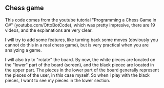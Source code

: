 ## Chess game

This code comes from the youtube tutorial "Programming a Chess Game in C#" (youtube.com/OttoBotCode), which was pretty impresive, there are 19 videos, and the explanations are very clear.

I will try to add some features, like turning back some moves (obviously you cannot do this in a real chess game), but is very practical when you are analyzing a game.

I will also try to "rotate" the board. By now, the white pieces are located on the "lower" part of the board (screen), and the black piecec are located in the upper part.
The pieces in the lower part of the board generally represent the pieces of the user, in this case myself. So when I play with the black pieces, I want to see my pieces in the lower section.



